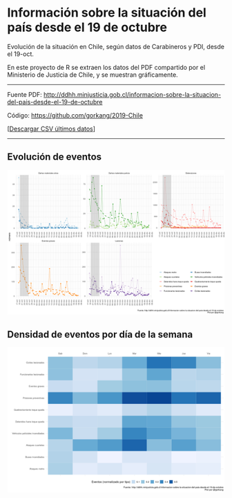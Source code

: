 # Información sobre la situación del país desde el 19 de octubre

Evolución de la situación en Chile, según datos de Carabineros y PDI, desde el 19-oct. 

En este proyecto de R se extraen los datos del PDF compartido por el Ministerio de Justicia de Chile, y se muestran gráficamente.

---  

Fuente PDF: http://ddhh.minjusticia.gob.cl/informacion-sobre-la-situacion-del-pais-desde-el-19-de-octubre

Código: https://github.com/gorkang/2019-Chile

[[Descargar CSV últimos datos](outputs/data/LAST_raw_data.csv)]

---  


## Evolución de eventos

[![](outputs/plot/LAST_plot_grouped.png)](outputs/LAST_plot_grouped.png)


## Densidad de eventos por día de la semana

[![](outputs/plot/LAST_plot_heatmap.png)](outputs/LAST_plot_heatmap.png)
